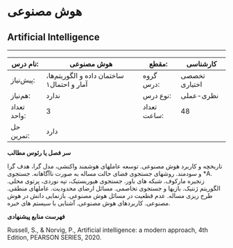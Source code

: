 # هوش مصنوعی
## Artificial Intelligence
_______________________________________________________________________________
| نام درس:    | هوش مصنوعی                                 | مقطع:       | کارشناسی      |
| ----------- | ------------------------------------------ | ----------- | ------------- |
| پیش‌نیاز:   | ساختمان داده و الگوریتم‌ها، آمار و احتمال۱ | گروه درس:   | تخصصی اختیاری |
| هم‌نیاز:    | ندارد                                      | نوع درس:    | نظری-عملی     |
| تعداد واحد: | 3                                          | تعداد ساعت: | 48            |
| حل تمرین:   |  دارد                                      |             |               |

**سر فصل یا رئوس مطالب**

تاریخچه و کاربرد هوش مصنوعی. توسعه عاملهای هوشمند واکنشی، مدل گرا، هدف گرا و سودمند. روشهای جستجوی فضای حالت مساله به صورت ناآگاهانه. جستجوی \*A. زنجیره مارکوف. شبکه های باور. جستجوی هیوریستیک، تپه نوردی، پرتوی محلی. الگوریتم ژنتیک. بازیها و جستجوی تخاصمی. مسائل ارضای محدودیت. عاملهای منطقی. طرح ریزی مساله. عدم قطعیت در مسائل هوش مصنوعی. بازنمایی دانش در هوش مصنوعی. کاربردهای هوش مصنوعی. آشنایی با سیستم های خبره.

**فهرست منابع پیشنهادی**

Russell, S., & Norvig, P., Artificial intelligence: a modern approach, 4th Edition, PEARSON SERIES, 2020.

